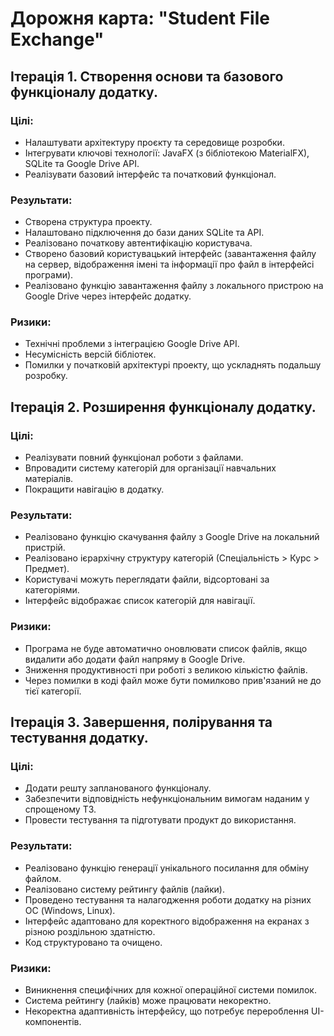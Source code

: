 # Дорожня карта: "Student File Exchange"

## Ітерація 1. Створення основи та базового функціоналу додатку.

### Цілі:
* Налаштувати архітектуру проєкту та середовище розробки.
* Інтегрувати ключові технології: JavaFX (з бібліотекою MaterialFX), SQLite та Google Drive API.
* Реалізувати базовий інтерфейс та початковий функціонал.

### Результати:
* Створена структура проекту.
* Налаштовано підключення до бази даних SQLite та API.
* Реалізовано початкову автентифікацію користувача.
* Створено базовий користувацький інтерфейс (завантаження файлу на сервер, відображення імені та інформації про файл в інтерфейсі програми).
* Реалізовано функцію завантаження файлу з локального пристрою на Google Drive через інтерфейс додатку.

### Ризики:
* Технічні проблеми з інтеграцією Google Drive API.
* Несумісність версій бібліотек.
* Помилки у початковій архітектурі проекту, що ускладнять подальшу розробку.

## Ітерація 2. Розширення функціоналу додатку.

### Цілі:
* Реалізувати повний функціонал роботи з файлами.
* Впровадити систему категорій для організації навчальних матеріалів.
* Покращити навігацію в додатку.

### Результати:
* Реалізовано функцію скачування файлу з Google Drive на локальний пристрій.
* Реалізовано ієрархічну структуру категорій (Спеціальність > Курс > Предмет).
* Користувачі можуть переглядати файли, відсортовані за категоріями.
* Інтерфейс відображає список категорій для навігації.

### Ризики:
* Програма не буде автоматично оновлювати список файлів, якщо видалити або додати файл напряму в Google Drive.
* Зниження продуктивності при роботі з великою кількістю файлів.
* Через помилки в коді файл може бути помилково прив'язаний не до тієї категорії.

## Ітерація 3. Завершення, полірування та тестування додатку.

### Цілі:
* Додати решту запланованого функціоналу.
* Забезпечити відповідність нефункціональним вимогам наданим у спрощеному ТЗ.
* Провести тестування та підготувати продукт до використання.

### Результати:
* Реалізовано функцію генерації унікального посилання для обміну файлом.
* Реалізовано систему рейтингу файлів (лайки).
* Проведено тестування та налагодження роботи додатку на різних ОС (Windows, Linux).
* Інтерфейс адаптовано для коректного відображення на екранах з різною роздільною здатністю.
* Код структуровано та очищено.

### Ризики:
* Виникнення специфічних для кожної операційної системи помилок.
* Система рейтингу (лайків) може працювати некоректно.
* Некоректна адаптивність інтерфейсу, що потребує перероблення UI-компонентів.
